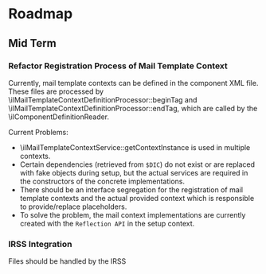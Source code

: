 # Roadmap

## Mid Term

### Refactor Registration Process of Mail Template Context 

Currently, mail template contexts can be defined in the component XML file.
These files are processed by \ilMailTemplateContextDefinitionProcessor::beginTag
and \ilMailTemplateContextDefinitionProcessor::endTag, which are called by the
\ilComponentDefinitionReader.

Current Problems:
* \ilMailTemplateContextService::getContextInstance is used in multiple contexts.
* Certain dependencies (retrieved from `$DIC`) do not exist or are replaced with fake objects during setup,
  but the actual services are required in the constructors of the concrete implementations.
* There should be an interface segregation for the registration of mail template contexts and the actual provided
  context which is responsible to provide/replace placeholders.
* To solve the problem, the mail context implementations are currently created with the `Reflection API` in the setup context.

### IRSS Integration

Files should be handled by the IRSS